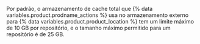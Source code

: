 Por padrão, o armazenamento de cache total que {% data variables.product.prodname_actions %} usa no armazenamento externo para {% data variables.product.product_location %} tem um limite máximo de 10 GB por repositório, e o tamanho máximo permitido para um repositório é de 25 GB.
